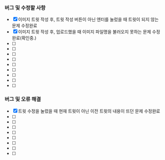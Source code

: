 ### 버그 및 수정할 사항

- [x] 이미지 트윗 작성 후, 트윗 작성 버튼이 아닌 엔터를 눌렀을 때 트윗이 되지 않는 문제 수정완료
- [x] 이미지 트윗 작성 후, 업로드했을 때 이미지 파일명을 불러오지 못하는 문제 수정완료(확인중.)
- [ ]
- [ ]
- [ ]
- [ ]
- [ ]
- [ ]
- [ ]
- [ ]
- [ ]

### 버그 및 오류 해결

- [x] 트윗 수정을 눌렀을 때 현재 트윗이 아닌 이전 트윗의 내용이 뜨던 문제 수정완료
- [ ]
- [ ]
- [ ]
- [ ]
- [ ]
- [ ]
- [ ]
- [ ]
